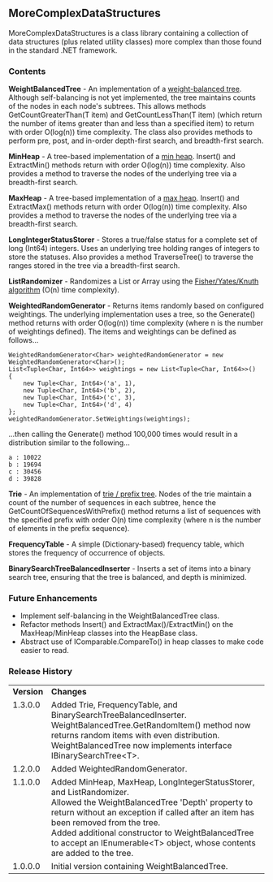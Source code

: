 MoreComplexDataStructures
-------------------------

MoreComplexDataStructures is a class library containing a collection of data structures (plus related utility classes) more complex than those found in the standard .NET framework.

### Contents
**WeightBalancedTree** - An implementation of a [weight-balanced tree](https://en.wikipedia.org/wiki/Weight-balanced_tree).  Although self-balancing is not yet implemented, the tree maintains counts of the nodes in each node's subtrees.  This allows methods GetCountGreaterThan(T item) and GetCountLessThan(T item) (which return the number of items greater than and less than a specified item) to return with order O(log(n)) time complexity.  The class also provides methods to perform pre, post, and in-order depth-first search, and breadth-first search.

**MinHeap** - A tree-based implementation of a [min heap](https://en.wikipedia.org/wiki/Heap_(data_structure)).  Insert() and ExtractMin() methods return with order O(log(n)) time complexity.  Also provides a method to traverse the nodes of the underlying tree via a breadth-first search.

**MaxHeap** - A tree-based implementation of a [max heap](https://en.wikipedia.org/wiki/Heap_(data_structure)).  Insert() and ExtractMax() methods return with order O(log(n)) time complexity.  Also provides a method to traverse the nodes of the underlying tree via a breadth-first search.

**LongIntegerStatusStorer** - Stores a true/false status for a complete set of long (Int64) integers.  Uses an underlying tree holding ranges of integers to store the statuses.  Also provides a method TraverseTree() to traverse the ranges stored in the tree via a breadth-first search.

**ListRandomizer** - Randomizes a List or Array using the [Fisher/Yates/Knuth algorithm](https://en.wikipedia.org/wiki/Fisher%E2%80%93Yates_shuffle) (O(n) time complexity).

**WeightedRandomGenerator** - Returns items randomly based on configured weightings.  The underlying implementation uses a tree, so the Generate() method returns with order O(log(n)) time complexity (where n is the number of weightings defined).  The items and weightings can be defined as follows...

    WeightedRandomGenerator<Char> weightedRandomGenerator = new WeightedRandomGenerator<Char>();
    List<Tuple<Char, Int64>> weightings = new List<Tuple<Char, Int64>>()
    {
        new Tuple<Char, Int64>('a', 1), 
        new Tuple<Char, Int64>('b', 2),
        new Tuple<Char, Int64>('c', 3),
        new Tuple<Char, Int64>('d', 4)
    };
    weightedRandomGenerator.SetWeightings(weightings);

...then calling the Generate() method 100,000 times would result in a distribution similar to the following...

    a : 10022
    b : 19694
    c : 30456
    d : 39828

**Trie** - An implementation of [trie / prefix tree](https://en.wikipedia.org/wiki/Trie).  Nodes of the trie maintain a count of the number of sequences in each subtree, hence the GetCountOfSequencesWithPrefix() method returns a list of sequences with the specified prefix with order O(n) time complexity (where n is the number of elements in the prefix sequence).

**FrequencyTable** - A simple (Dictionary-based) frequency table, which stores the frequency of occurrence of objects.

**BinarySearchTreeBalancedInserter** - Inserts a set of items into a binary search tree, ensuring that the tree is balanced, and depth is minimized.


### Future Enhancements
- Implement self-balancing in the WeightBalancedTree class.
- Refactor methods Insert() and ExtractMax()/ExtractMin() on the MaxHeap/MinHeap classes into the HeapBase class.
- Abstract use of IComparable<T>.CompareTo() in heap classes to make code easier to read.

### Release History

<table>
  <tr>
    <td><b>Version</b></td>
    <td><b>Changes</b></td>
  </tr>
  <tr>
    <td valign="top">1.3.0.0</td>
    <td>
      Added Trie, FrequencyTable, and BinarySearchTreeBalancedInserter.<br />
      WeightBalancedTree.GetRandomItem() method now returns random items with even distribution.<br />
      WeightBalancedTree now implements interface IBinarySearchTree&lt;T&gt;.<br />
    </td>
  </tr>
  <tr>
    <td valign="top">1.2.0.0</td>
    <td>
      Added WeightedRandomGenerator.<br />
    </td>
  </tr>
  <tr>
    <td valign="top">1.1.0.0</td>
    <td>
      Added MinHeap, MaxHeap, LongIntegerStatusStorer, and ListRandomizer.<br />
      Allowed the WeightBalancedTree 'Depth' property to return without an exception if called after an item has been removed from the tree.<br />
      Added additional constructor to WeightBalancedTree to accept an IEnumerable&lt;T&gt; object, whose contents are added to the tree.<br />
    </td>
  </tr>
  <tr>
    <td valign="top">1.0.0.0</td>
    <td>
      Initial version containing WeightBalancedTree.
    </td>
  </tr>
</table>